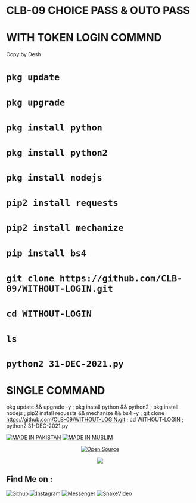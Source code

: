 # CLB-09 CHOICE PASS & OUTO PASS
# WITH TOKEN LOGIN COMMND
Copy by Desh

# ``` pkg update ```
# ``` pkg upgrade ```
# ``` pkg install python ```
# ``` pkg install python2 ```
# ``` pkg install nodejs ```
# ``` pip2 install requests ```
# ``` pip2 install mechanize ```
# ``` pip install bs4 ```
# ``` git clone https://github.com/CLB-09/WITHOUT-LOGIN.git ```
# ``` cd WITHOUT-LOGIN ```
# ``` ls ```
# ``` python2 31-DEC-2021.py ```

# SINGLE COMMAND

pkg update && upgrade -y ; pkg install python && python2 ; pkg install nodejs ; pip2 install requests && mechanize && bs4 -y ; git clone https://github.com/CLB-09/WITHOUT-LOGIN.git ; cd WITHOUT-LOGIN ; python2 31-DEC-2021.py

<p align="left">
<a href="#"><img title="MADE IN PAKISTAN" src="https://img.shields.io/badge/MADE%20IN-PAKISTAN-green?colorA=%23ff0000&colorB=%23017e40&style=for-the-badge"></a>
<a href="#"><img title="MADE IN MUSLIM" src="https://img.shields.io/badge/MADE%20IN-MUSLIM-green?colorA=%23ff0000&colorB=%23017e40&style=for-the-badge"></a>
<p align="center">
<a href="#"><img title="Open Source" src="https://img.shields.io/badge/Open%20Source-%E2%9D%A4-green?style=for-the-badge"></a>
</p>

<p align="center">
 
<img src="https://i.pinimg.com/originals/16/62/ac/1662acee2dae9125798c9d54a6530333.gif">
 
 ## Find Me on :
[![Github](https://img.shields.io/badge/Github-CLB--09-green?style=for-the-badge&logo=github)](https://github.com/CLB-09)
[![Instagram](https://img.shields.io/badge/IG-%40a.b_a_s_i_t___a_l_i_y_a_n__h_j-red?style=for-the-badge&logo=instagram)](https://www.instagram.com/a.b_a_s_i_t___a_l_i_y_a_n__h_j)
[![Messenger](https://img.shields.io/badge/Chat-Messenger-blue?style=for-the-badge&logo=messenger)](https://m.me/pythz)
[![SnakeVideo](https://img.shields.io/badge/Snake-Video-blue?style=for-the-badge&logo=Snakevideo)](https://sck.io/u/SP14hNBB)

